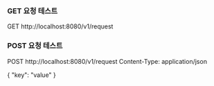    ### GET 요청 테스트
   GET http://localhost:8080/v1/request
   
   ### POST 요청 테스트
   POST http://localhost:8080/v1/request
   Content-Type: application/json
   
   {
     "key": "value"
   }